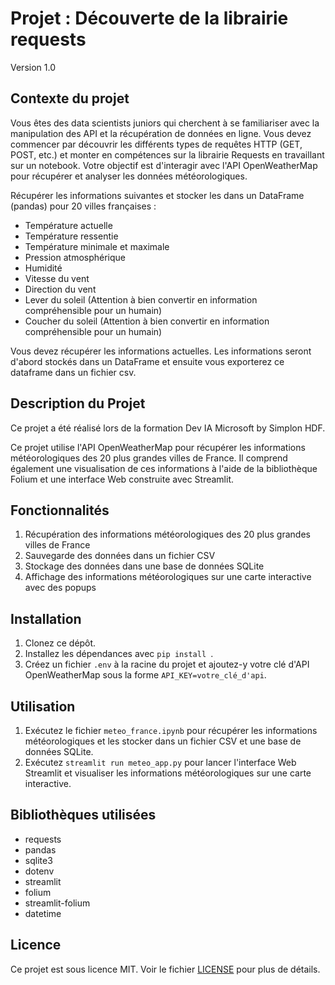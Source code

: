 # Projet : Découverte de la librairie requests
Version 1.0

## Contexte du projet

Vous êtes des data scientists juniors qui cherchent à se familiariser avec la manipulation des API et la récupération de données en ligne. Vous devez commencer par découvrir les différents types de requêtes HTTP (GET, POST, etc.) et monter en compétences sur la librairie Requests en travaillant sur un notebook. Votre objectif est d'interagir avec l'API OpenWeatherMap pour récupérer et analyser les données météorologiques.

Récupérer les informations suivantes et stocker les dans un DataFrame (pandas) pour 20 villes françaises :

- Température actuelle
- Température ressentie
- Température minimale et maximale
- Pression atmosphérique
- Humidité
- Vitesse du vent
- Direction du vent
- Lever du soleil (Attention à bien convertir en information compréhensible pour un humain)
- Coucher du soleil (Attention à bien convertir en information compréhensible pour un humain)


Vous devez récupérer les informations actuelles. Les informations seront d'abord stockés dans un DataFrame et ensuite vous exporterez ce dataframe dans un fichier csv.

## Description du Projet

Ce projet a été réalisé lors de la formation Dev IA Microsoft by Simplon HDF.

Ce projet utilise l'API OpenWeatherMap pour récupérer les informations météorologiques des 20 plus grandes villes de France. Il comprend également une visualisation de ces informations à l'aide de la bibliothèque Folium et une interface Web construite avec Streamlit.

## Fonctionnalités

1. Récupération des informations météorologiques des 20 plus grandes villes de France
2. Sauvegarde des données dans un fichier CSV
3. Stockage des données dans une base de données SQLite
4. Affichage des informations météorologiques sur une carte interactive avec des popups

## Installation

1. Clonez ce dépôt.
2. Installez les dépendances avec `pip install `.
3. Créez un fichier `.env` à la racine du projet et ajoutez-y votre clé d'API OpenWeatherMap sous la forme `API_KEY=votre_clé_d'api`.

## Utilisation

1. Exécutez le fichier `meteo_france.ipynb` pour récupérer les informations météorologiques et les stocker dans un fichier CSV et une base de données SQLite.
2. Exécutez `streamlit run meteo_app.py` pour lancer l'interface Web Streamlit et visualiser les informations météorologiques sur une carte interactive.

## Bibliothèques utilisées

- requests
- pandas
- sqlite3
- dotenv
- streamlit
- folium
- streamlit-folium
- datetime

## Licence

Ce projet est sous licence MIT. Voir le fichier [LICENSE](LICENSE) pour plus de détails.
